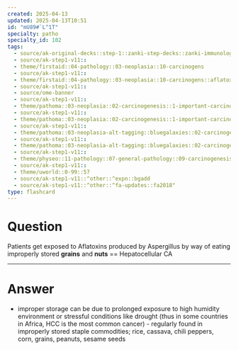 ```yaml
---
created: 2025-04-13
updated: 2025-04-13T10:51
id: "mU89#`L^1T"
specialty: patho
specialty_id: 102
tags:
  - source/ak-original-decks::step-1::zanki-step-decks::zanki-immunology-+-general-pathology::pathoma-chapter-3-(neoplasia)
  - source/ak-step1-v11::
  - theme/firstaid::04-pathology::03-neoplasia::10-carcinogens
  - source/ak-step1-v11::
  - theme/firstaid::04-pathology::03-neoplasia::10-carcinogens::aflatoxins
  - source/ak-step1-v11::
  - source/ome-banner
  - source/ak-step1-v11::
  - theme/pathoma::03-neoplasia::02-carcinogenesis::1-important-carcinogens
  - source/ak-step1-v11::
  - theme/pathoma::03-neoplasia::02-carcinogenesis::1-important-carcinogens::table-3.2-important-carcinogens::chemicals
  - source/ak-step1-v11::
  - theme/pathoma::03-neoplasia-alt-tagging::bluegalaxies::02-carcinogenesis::1-important-carcinogens
  - source/ak-step1-v11::
  - theme/pathoma::03-neoplasia-alt-tagging::bluegalaxies::02-carcinogenesis::1-important-carcinogens::chemicals
  - source/ak-step1-v11::
  - theme/physeo::11-pathology::07-general-pathology::09-carcinogenesis
  - source/ak-step1-v11::
  - theme/uworld::0-99::57
  - source/ak-step1-v11::^other::^expn::bgadd
  - source/ak-step1-v11::^other::^fa-updates::fa2018"
type: flashcard
---
```


# Question
Patients get exposed to Aflatoxins produced by Aspergillus by way of eating improperly stored **grains** and **nuts** == Hepatocellular CA

---

# Answer
- improper storage can be due to prolonged exposure to high humidity environment or stressful conditions like drought (thus in some countries in Africa, HCC is the most common cancer)   - regularly found in improperly stored staple commodities; rice, cassava, chili peppers, corn, grains, peanuts, sesame seeds